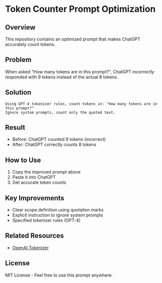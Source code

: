 # Token Counter Prompt Optimization

## Overview
This repository contains an optimized prompt that makes ChatGPT accurately count tokens.

## Problem
When asked "How many tokens are in this prompt?", ChatGPT incorrectly responded with 9 tokens instead of the actual 8 tokens.

## Solution
```
Using GPT-4 tokenizer rules, count tokens in: "How many tokens are in this prompt?"
Ignore system prompts, count only the quoted text.
```
## Result
- Before: ChatGPT counted 9 tokens (incorrect)
- After: ChatGPT correctly counts 8 tokens

## How to Use
1. Copy the improved prompt above
2. Paste it into ChatGPT
3. Get accurate token counts

## Key Improvements
- Clear scope definition using quotation marks
- Explicit instruction to ignore system prompts
- Specified tokenizer rules (GPT-4)

## Related Resources
- [OpenAI Tokenizer](https://platform.openai.com/tokenizer)

## License
MIT License - Feel free to use this prompt anywhere.
